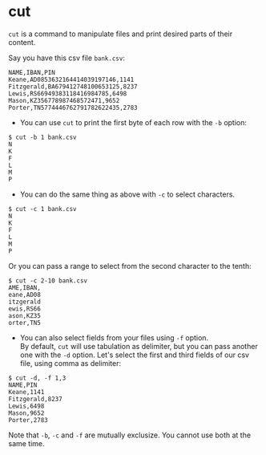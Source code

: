 # cut

`cut` is a command to manipulate files and print desired parts of their content.

Say you have this csv file `bank.csv`:
```
NAME,IBAN,PIN
Keane,AD0853632164414039197146,1141
Fitzgerald,BA679412748100653125,8237
Lewis,RS66949383118416984785,6498
Mason,KZ356778987468572471,9652
Porter,TN5774446762791782622435,2783
```

- You can use `cut` to print the first byte of each row with the `-b` option:
```
$ cut -b 1 bank.csv
N
K
F
L
M
P
```
- You can do the same thing as above with `-c` to select characters.
```
$ cut -c 1 bank.csv
N
K
F
L
M
P
```
Or you can pass a range to select from the second character to the tenth:
```
$ cut -c 2-10 bank.csv
AME,IBAN,
eane,AD08
itzgerald
ewis,RS66
ason,KZ35
orter,TN5
```

- You can also select fields from your files using `-f` option.\
By default, `cut` will use tabulation as delimiter, but you can pass another one with the `-d` option. Let's select the first and third fields of our csv file, using comma as delimiter:
```
$ cut -d, -f 1,3
NAME,PIN
Keane,1141
Fitzgerald,8237
Lewis,6498
Mason,9652
Porter,2783
```

Note that `-b`, `-c` and `-f` are mutually exclusize. You cannot use both at the same time.
